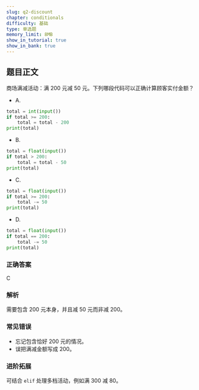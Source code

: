 ```yaml
---
slug: q2-discount
chapter: conditionals
difficulty: 基础
type: 单选题
memory_limit: 8MB
show_in_tutorial: true
show_in_bank: true
---
```

## 题目正文
商场满减活动：满 200 元减 50 元。下列哪段代码可以正确计算顾客实付金额？
- A.
```python
total = int(input())
if total >= 200:
    total = total - 200
print(total)
```
- B.
```python
total = float(input())
if total > 200:
    total = total - 50
print(total)
```
- C.
```python
total = float(input())
if total >= 200:
    total -= 50
print(total)
```
- D.
```python
total = float(input())
if total == 200:
    total -= 50
print(total)
```

### 正确答案
C

### 解析
需要包含 200 元本身，并且减 50 元而非减 200。

### 常见错误
- 忘记包含恰好 200 元的情况。
- 误把满减金额写成 200。

### 进阶拓展
可结合 `elif` 处理多档活动，例如满 300 减 80。
